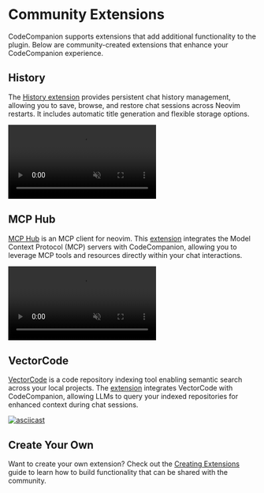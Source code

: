 # Community Extensions

CodeCompanion supports extensions that add additional functionality to the plugin. Below are community-created extensions that enhance your CodeCompanion experience.

## History

The [History extension](https://github.com/ravitemer/codecompanion-history.nvim) provides persistent chat history management, allowing you to save, browse, and restore chat sessions across Neovim restarts. It includes automatic title generation and flexible storage options.

<p>
<video controls muted src="https://github.com/user-attachments/assets/04a6ad1f-8351-4381-ae60-00c352a1670c"></video>
</p>

## MCP Hub

[MCP Hub](https://github.com/ravitemer/mcphub.nvim) is an MCP client for neovim. This [extension](https://ravitemer.github.io/mcphub.nvim/extensions/codecompanion.html) integrates the Model Context Protocol (MCP) servers with CodeCompanion, allowing you to leverage MCP tools and resources directly within your chat interactions.

<p>
<video controls muted src="https://github.com/user-attachments/assets/a939be1e-7a77-495b-9727-54f110ec68b5"></video>
</p>

## VectorCode

[VectorCode](https://github.com/Davidyz/VectorCode) is a code repository indexing tool enabling semantic search across your local projects. The [extension](https://github.com/Davidyz/VectorCode/wiki/Neovim-Integrations#olimorriscodecompanionnvim) integrates VectorCode with CodeCompanion, allowing LLMs to query your indexed repositories for enhanced context during chat sessions.

[![asciicast](https://asciinema.org/a/8WP8QJHNAR9lEllZSSx3poLPD.svg)](https://asciinema.org/a/8WP8QJHNAR9lEllZSSx3poLPD?t=3)


## Create Your Own

Want to create your own extension? Check out the [Creating Extensions](/extending/extensions) guide to learn how to build functionality that can be shared with the community.

